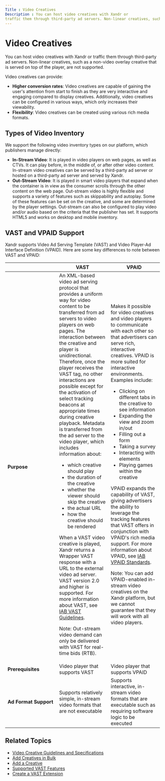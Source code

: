 ```yaml
---
Title : Video Creatives
Description : You can host video creatives with Xandr or
traffic them through third-party ad servers. Non-linear creatives, such
---
```



# Video Creatives



You can host video creatives with Xandr or
traffic them through third-party ad servers. Non-linear creatives, such
as a non-video overlay creative that is served on top of the player, are
not supported.

<div id="ID-000043b4__p_72d50116-a6d2-44a6-abaf-dfb4ed034b6c" >

Video creatives can provide:

- **Higher conversion rates**: Video creatives are capable of gaining
  the user's attention from start to finish as they are very interactive
  and engaging compared to display creatives. Additionally, video
  creatives can be configured in various ways, which only increases
  their viewability.
- **Flexibility**: Video creatives can be created using various rich
  media formats.



<div id="ID-000043b4__section_ee8d8619-cce4-4468-8b57-23468e8b6b10"
>

## Types of Video Inventory

<div id="ID-000043b4__p_881dd620-4a4e-441c-8847-351e31da8e56" >

We support the following video inventory types on our platform, which
publishers manage directly:

- **In-Stream Video**: It is played in video players on web pages, as
  well as CTVs. It can play before, in the middle of, or after other
  video content. In-stream video creatives can be served by a
  third-party ad server or hosted on a third-party ad server and served
  by Xandr.
- **Out-Stream Video**: It is played in smart video players that expand
  when the container is in view as the consumer scrolls through the
  other content on the web page. Out-stream video is highly flexible and
  supports a variety of features such as skippability and autoplay. Some
  of these features can be set on the creative, and some are determined
  by the player settings. Out-stream can also be configured to play
  video and/or audio based on the criteria that the publisher has set.
  It supports HTML5 and works on desktop and mobile inventory.





<div id="ID-000043b4__section_38b98752-adbc-472e-b22a-a633f0847386"
>

## VAST and VPAID Support

<div id="ID-000043b4__p_2056f510-8f1c-4fa8-9483-e5bea4276242" >

Xandr supports Video Ad Serving Template (VAST)
and Video Player-Ad Interface Definition (VPAID). Here are some key
differences to note between VAST and VPAID:

<table id="ID-000043b4__table_b1415fd4-0b53-4810-95af-8a4ab7b4eb2b"
class="table frame-all" style="width:100%;">
<colgroup>
<col style="width: 33%" />
<col style="width: 33%" />
<col style="width: 33%" />
</colgroup>
<thead class="thead">
<tr class="header row">
<th
id="ID-000043b4__table_b1415fd4-0b53-4810-95af-8a4ab7b4eb2b__entry__1"
class="entry"></th>
<th
id="ID-000043b4__table_b1415fd4-0b53-4810-95af-8a4ab7b4eb2b__entry__2"
class="entry">VAST</th>
<th
id="ID-000043b4__table_b1415fd4-0b53-4810-95af-8a4ab7b4eb2b__entry__3"
class="entry">VPAID</th>
</tr>
</thead>
<tbody class="tbody">
<tr class="odd row">
<td class="entry"
headers="ID-000043b4__table_b1415fd4-0b53-4810-95af-8a4ab7b4eb2b__entry__1"><strong>Purpose</strong></td>
<td class="entry"
headers="ID-000043b4__table_b1415fd4-0b53-4810-95af-8a4ab7b4eb2b__entry__2"><div
id="ID-000043b4__p_26278581-42cc-41ca-9513-9a84af240d03" >
An XML-based video ad serving protocol that provides a uniform way for
video content to be transferred from ad servers to video players on web
pages. The interaction between the creative and player is
unidirectional. Therefore, once the player receives the VAST tag, no
other interactions are possible except for the activation of select
tracking beacons at appropriate times during creative playback. Metadata
is transferred from the ad server to the video player, which includes
information about:
<ul>
<li>which creative should play</li>
<li>the duration of the creative</li>
<li>whether the viewer should skip the creative</li>
<li>the actual URL</li>
<li>how the creative should be rendered</li>
</ul>
When a VAST video creative is played, Xandr returns a Wrapper VAST
response with a URL to the external video ad server.

<div id="ID-000043b4__p_fe96b666-41d1-424a-8b6f-815ca506526e" >
VAST version 2.0 and higher is supported. For more information about
VAST, see <a href="https://www.iab.com/guidelines/vast/" class="xref"
target="_blank">IAB VAST Guidelines</a>.

Note: Out-stream video demand can only
be delivered with VAST for real-time bids (RTB).

</td>
<td class="entry"
headers="ID-000043b4__table_b1415fd4-0b53-4810-95af-8a4ab7b4eb2b__entry__3"><div
id="ID-000043b4__p_d76764d3-ec47-42c7-a95f-37183e7cfa46" >
Makes it possible for video creatives and video players to communicate
with each other so that advertisers can serve rich, interactive
creatives. VPAID is more suited for interactive environments. Examples
include:
<ul>
<li>Clicking on different tabs in the creative to see information</li>
<li>Expanding the view and zoom in/out</li>
<li>Filling out a form</li>
<li>Taking a survey</li>
<li>Interacting with elements</li>
<li>Playing games within the creative</li>
</ul>

<div id="ID-000043b4__p_45c90630-51c3-406a-b602-897dfac595b2" >
VPAID expands the capability of VAST, giving advertisers the ability to
leverage the tracking features that VAST offers in conjunction with
VPAID's rich media support. For more information about VPAID, see <a
href="https://iabtechlab.com/standards/video-player-ad-interface-definition-vpaid/"
class="xref" target="_blank">IAB VPAID Standards</a>.

Note: You can add VPAID-enabled
in-stream video creatives on the Xandr platform,
but we cannot guarantee that they will work with all video players.

</td>
</tr>
<tr class="even row">
<td class="entry"
headers="ID-000043b4__table_b1415fd4-0b53-4810-95af-8a4ab7b4eb2b__entry__1"><strong>Prerequisites</strong></td>
<td class="entry"
headers="ID-000043b4__table_b1415fd4-0b53-4810-95af-8a4ab7b4eb2b__entry__2">Video
player that supports VAST</td>
<td class="entry"
headers="ID-000043b4__table_b1415fd4-0b53-4810-95af-8a4ab7b4eb2b__entry__3">Video
player that supports VPAID</td>
</tr>
<tr class="odd row">
<td class="entry"
headers="ID-000043b4__table_b1415fd4-0b53-4810-95af-8a4ab7b4eb2b__entry__1"><strong>Ad
Format Support</strong></td>
<td class="entry"
headers="ID-000043b4__table_b1415fd4-0b53-4810-95af-8a4ab7b4eb2b__entry__2">Supports
relatively simple, in-stream video formats that are not executable</td>
<td class="entry"
headers="ID-000043b4__table_b1415fd4-0b53-4810-95af-8a4ab7b4eb2b__entry__3">Supports
interactive, in-stream video formats that are executable such as
requiring software logic to be executed</td>
</tr>
</tbody>
</table>





<div id="ID-000043b4__section_fc436c21-110b-46a4-a6e7-4adccc5629ba"
>

## Related Topics

- <a href="video-creative-guidelines-and-specifications.html" class="xref"
  title="To serve on the Xandr platform and other third-party platforms, all video creatives must adhere to the guidelines and specifications listed here, our creative standards, and any other guidelines that may apply.">Video
  Creative Guidelines and Specifications</a>
- <a href="add-creatives-in-bulk.html" class="xref"
  title="You can add multiple third-party, hosted, and native creatives to the Creative Manager simultaneously by either uploading a spreadsheet or the creative files directly from your computer. Only secure content is supported.">Add
  Creatives in Bulk</a>
- <a href="add-a-creative.html" class="xref"
  title="You can add a creative by either uploading a spreadsheet or the creative files directly from your computer. Only secure content is supported.">Add
  a Creative</a>
- <a href="supported-vast-features.html" class="xref"
  title="The Xandr platform supports a variety of VAST features such as skipoffset and ad verification. Our VAST features are compatible with certain VAST versions. VAST versions 2.0 through 4.0 support backwards feature compatibility. However, if a publisher doesn&#39;t support a particular VAST version, then implementation of certain features on that publisher&#39;s player won&#39;t be possible.">Supported
  VAST Features</a>
- <a href="create-a-vast-extension.html" class="xref"
  title="To avoid having to create VAST extensions for each video creative, you can create one VAST extension that can be associated with multiple video creatives.">Create
  a VAST Extension</a>






